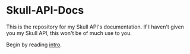 # Skull-API-Docs

This is the repository for my Skull API's documentation. If I haven't given you my Skull API, this won't be of much use to you.

Begin by reading [intro](intro).